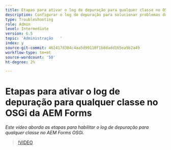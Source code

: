 ```yaml
---
title: Etapas para ativar o log de depuração para qualquer classe no OSGi da AEM Forms
description: Configurar o log de depuração para solucionar problemas do AEM Forms OSGi
type: Troubleshooting
role: Admin
level: Intermediate
version: 6.5
topic: 'Administração   '
index: y
source-git-commit: 462417d384c4aa5d99110f1b8dadd165ea9b2a49
workflow-type: tm+mt
source-wordcount: '50'
ht-degree: 2%

---
```




# Etapas para ativar o log de depuração para qualquer classe no OSGi da AEM Forms

*Este vídeo aborda as etapas para habilitar o log de depuração para qualquer classe no AEM Forms OSGi.*

>[!VIDEO](https://video.tv.adobe.com/v/335521?quality=9&learn=on)